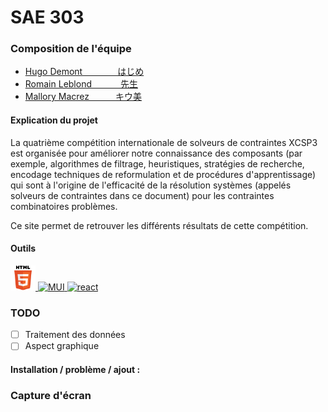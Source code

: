 # SAE 303

### Composition de l'équipe

- [Hugo Demont　　　　はじめ](https://github.com/HugoDemont62 "Un idiot") 
- [Romain Leblond 　　　先生](https://github.com/sqmasep "Un BG")
- [Mallory Macrez　　　キウ美](https://github.com/RedBusters "Un autre BG")

#### Explication du projet
La quatrième compétition internationale de solveurs de contraintes XCSP3 est organisée pour améliorer notre
connaissance des composants (par exemple, algorithmes de filtrage, heuristiques, stratégies de recherche, encodage
techniques de reformulation et de procédures d'apprentissage) qui sont à l'origine de l'efficacité de la résolution
systèmes (appelés solveurs de contraintes dans ce document) pour les contraintes combinatoires
problèmes.

Ce site permet de retrouver les différents résultats de cette compétition.

#### Outils

<a href="https://www.w3.org/html/" target="_blank" rel="noreferrer"> <img src="https://raw.githubusercontent.com/devicons/devicon/master/icons/html5/html5-original-wordmark.svg" alt="html5" width="40" height="40"/> </a>
<a href="https://mui.com/" target="_blank" rel="noreferrer"> <img src="https://v4.material-ui.com/static/logo.png" alt="MUI"  height="40"/> </a> <a href="https://www.mongodb.com/" target="_blank" rel="noreferrer"> </a>
<a href="https://reactjs.org/" target="_blank" rel="noreferrer"> <img src="https://upload.wikimedia.org/wikipedia/commons/thumb/a/a7/React-icon.svg/2300px-React-icon.svg.png" alt="react"  height="40"/> </a>

### TODO

- [ ] Traitement des données
- [ ] Aspect graphique

#### Installation / problème / ajout :

### Capture d'écran 